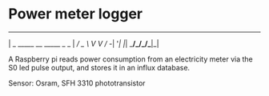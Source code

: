 # Power meter logger
  ___                    
 | _ \_____ __ _____ _ _ 
 |  _/ _ \ V  V / -_| '_|
 |_| \___/\_/\_/\___|_|  
                                
A Raspberry pi reads power consumption from an electricity meter via the S0 led pulse output, and stores it in an influx database.

Sensor: Osram, SFH 3310 phototransistor
